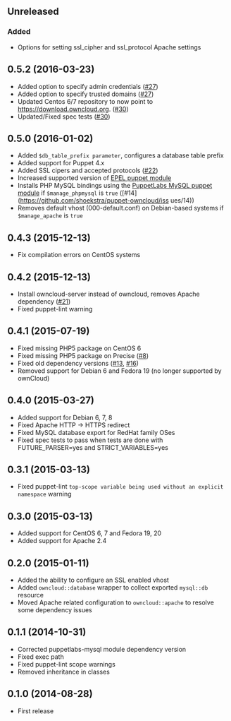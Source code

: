 ## Unreleased
### Added
- Options for setting ssl\_cipher and ssl\_protocol Apache settings

## 0.5.2  (2016-03-23)

- Added option to specify admin credentials ([#27](https://github.com/shoekstra/puppet-owncloud/pull/27))
- Added option to specify trusted domains ([#27](https://github.com/shoekstra/puppet-owncloud/pull/27))
- Updated Centos 6/7 repository to now point to https://download.owncloud.org. ([#30](https://github.com/shoekstra/puppet-owncloud/pull/30))
- Updated/Fixed spec tests ([#30](https://github.com/shoekstra/puppet-owncloud/pull/30))

## 0.5.0  (2016-01-02)

- Added `$db_table_prefix parameter`, configures a database table prefix
- Added support for Puppet 4.x
- Added SSL cipers and accepted protocols ([#22](https://github.com/shoekstra/puppet-owncloud/pull/22))
- Increased supported version of [EPEL puppet module](https://github.com/stahnma/puppet-module-epel)
- Installs PHP MySQL bindings using the [PuppetLabs MySQL puppet module](https://github.com/puppetlabs/puppetlabs-mysql) if `$manage_phpmysql` is `true` ([#14](https://github.com/shoekstra/puppet-owncloud/iss
ues/14))
- Removes default vhost (000-default.conf) on Debian-based systems if `$manage_apache` is `true`

## 0.4.3  (2015-12-13)

- Fix compilation errors on CentOS systems

## 0.4.2  (2015-12-13)

- Install owncloud-server instead of owncloud, removes Apache dependency ([#21](https://github.com/shoekstra/puppet-owncloud/pull/21))
- Fixed puppet-lint warning

## 0.4.1  (2015-07-19)

- Fixed missing PHP5 package on CentOS 6
- Fixed missing PHP5 package on Precise ([#8](https://github.com/shoekstra/puppet-owncloud/issues/8))
- Fixed old dependency versions ([#13](https://github.com/shoekstra/puppet-owncloud/issues/13), [#16](https://github.com/shoekstra/puppet-owncloud/issues/16))
- Removed support for Debian 6 and Fedora 19 (no longer supported by ownCloud)

## 0.4.0  (2015-03-27)

- Added support for Debian 6, 7, 8
- Fixed Apache HTTP -> HTTPS redirect
- Fixed MySQL database export for RedHat family OSes
- Fixed spec tests to pass when tests are done with FUTURE_PARSER=yes and STRICT_VARIABLES=yes

## 0.3.1  (2015-03-13)

- Fixed puppet-lint `top-scope variable being used without an explicit namespace` warning

## 0.3.0  (2015-03-13)

- Added support for CentOS 6, 7 and Fedora 19, 20
- Added support for Apache 2.4

## 0.2.0  (2015-01-11)

- Added the ability to configure an SSL enabled vhost
- Added `owncloud::database` wrapper to collect exported `mysql::db` resource
- Moved Apache related configuration to `owncloud::apache` to resolve some dependency issues

## 0.1.1  (2014-10-31)

- Corrected puppetlabs-mysql module dependency version
- Fixed exec path
- Fixed puppet-lint scope warnings
- Removed inheritance in classes

## 0.1.0  (2014-08-28)

- First release
